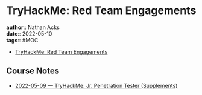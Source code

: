 # TryHackMe: Red Team Engagements

**author**:: Nathan Acks  
**date**:: 2022-05-10  
**tags**:: #MOC

* [TryHackMe: Red Team Engagements](https://tryhackme.com/room/redteamengagements)

## Course Notes

* [2022-05-09 — TryHackMe: Jr. Penetration Tester (Supplements)](../log/2022-05-09-tryhackme-jr-penetration-tester-supplements.md)
